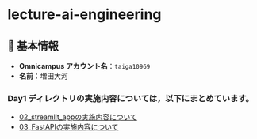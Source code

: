 # lecture-ai-engineering
## 🙋 基本情報

- **Omnicampus アカウント名**：`taiga10969`  
- **名前**：増田大河

### Day1 ディレクトリの実施内容については，以下にまとめています。
- [02_streamlit_appの実施内容について](https://github.com/Taiga10969/lecture-ai-engineering/tree/master/day1/02_streamlit_app#readme)
- [03_FastAPIの実施内容について](https://github.com/Taiga10969/lecture-ai-engineering/tree/master/day1/03_FastAPI#readme)

